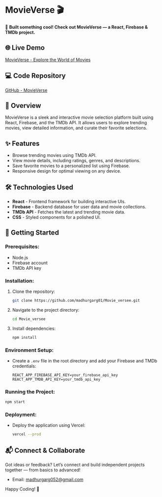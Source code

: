 # MovieVerse 🎬

🚀 **Built something cool! Check out MovieVerse — a React, Firebase & TMDb project.**

## 🌐 Live Demo

[MovieVerse - Explore the World of Movies](https://movie-versee.vercel.app/)

## 💻 Code Repository

[GitHub - MovieVerse](https://github.com/madhurgarg01/Movie_versee)

## 📖 Overview

MovieVerse is a sleek and interactive movie selection platform built using React, Firebase, and the TMDb API. It allows users to explore trending movies, view detailed information, and curate their favorite selections.

## ✨ Features

* Browse trending movies using TMDb API.
* View movie details, including ratings, genres, and descriptions.
* Save favorite movies to a personalized list using Firebase.
* Responsive design for optimal viewing on any device.

## 🛠️ Technologies Used

* **React** - Frontend framework for building interactive UIs.
* **Firebase** - Backend database for user data and movie collections.
* **TMDb API** - Fetches the latest and trending movie data.
* **CSS** - Styled components for a polished UI.

## 🚀 Getting Started

### Prerequisites:

* Node.js
* Firebase account
* TMDb API key

### Installation:

1. Clone the repository:

   ```bash
   git clone https://github.com/madhurgarg01/Movie_versee.git
   ```
2. Navigate to the project directory:

   ```bash
   cd Movie_versee
   ```
3. Install dependencies:

   ```bash
   npm install
   ```

### Environment Setup:

* Create a `.env` file in the root directory and add your Firebase and TMDb credentials:

  ```env
  REACT_APP_FIREBASE_API_KEY=your_firebase_api_key
  REACT_APP_TMDB_API_KEY=your_tmdb_api_key
  ```

### Running the Project:

```bash
npm start
```

### Deployment:

* Deploy the application using Vercel:

  ```bash
  vercel --prod
  ```

## 📬 Connect & Collaborate

Got ideas or feedback? Let’s connect and build independent projects together — from basics to advanced!

* Email: [madhurgarg052@gmail.com](mailto:madhurgarg052@gmail.com)

Happy Coding! 🚀
